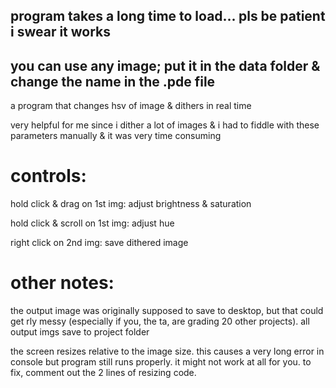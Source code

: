 ## program takes a long time to load... pls be patient i swear it works

## you can use any image; put it in the data folder & change the name in the .pde file

a program that changes hsv of image & dithers in real time

very helpful for me since i dither a lot of images & i had to fiddle with these parameters manually & it was very time consuming

# controls:
hold click & drag on 1st img: adjust brightness & saturation

hold click & scroll on 1st img: adjust hue

right click on 2nd img: save dithered image

# other notes:
the output image was originally supposed to save to desktop, but that could get rly messy (especially if you, the ta, are grading 20 other projects). 
all output imgs save to project folder

the screen resizes relative to the image size. this causes a very long error in console but program still runs properly. 
it might not work at all for you. to fix, comment out the 2 lines of resizing code.

